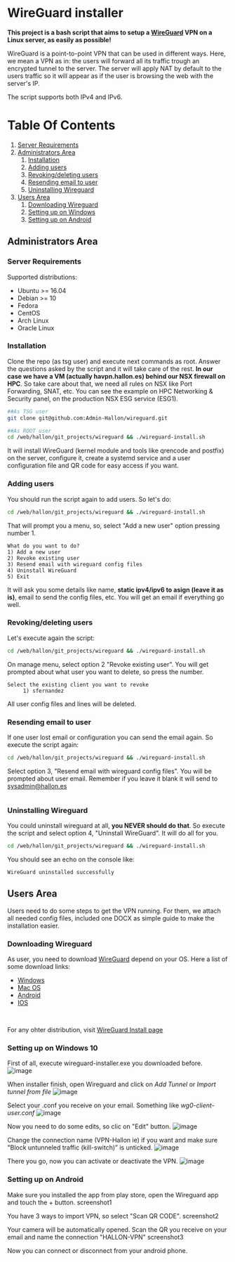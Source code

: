 # WireGuard installer

**This project is a bash script that aims to setup a [WireGuard](https://www.wireguard.com/) VPN on a Linux server, as easily as possible!**

WireGuard is a point-to-point VPN that can be used in different ways. Here, we mean a VPN as in: the users will forward all its traffic trough an encrypted tunnel to the server.
The server will apply NAT by default  to the users traffic so it will appear as if the user is browsing the web with the server's IP.

The script supports both IPv4 and IPv6.

# Table Of Contents

1. [Server Requirements](#Requirements)
2. [Administrators Area](#AdministratorsArea)
    1. [Installation](#Installation)
    2. [Adding users](#Add)
    3. [Revoking/deleting users](#Revoke)
    4. [Resending email to user](#Resend)
    5. [Uninstalling Wireguard](#Uninstall)
3. [Users Area](#UsersArea)
    1. [Downloading Wireguard](#Download)
    2. [Setting up on Windows](#SetupW)
    3. [Setting up on Android](#SetupA)


## Administrators Area <a name="AdministratorsArea"></a>

### Server Requirements <a name="Requirements"></a>

Supported distributions:

- Ubuntu >= 16.04
- Debian >= 10
- Fedora
- CentOS
- Arch Linux
- Oracle Linux

### Installation <a name="Installation"></a>
Clone the repo (as tsg user) and execute next commands as root. Answer the questions asked by the script and it will take care of the rest. **In our case we have a VM (actually havpn.hallon.es) behind our NSX firewall on HPC**. So take care about that, we need all rules on NSX like Port Forwarding, SNAT, etc. You can see the example on HPC Networking & Security panel, on the production NSX ESG service (ESG1).

```bash
##As TSG user
git clone git@github.com:Admin-Hallon/wireguard.git

##As ROOT user
cd /web/hallon/git_projects/wireguard && ./wireguard-install.sh
```

It will install WireGuard (kernel module and tools like qrencode and postfix) on the server, configure it, create a systemd service and a user configuration file and QR code for easy access if you want.


### Adding users <a name="Add"></a>

You should run the script again to add users. So let's do:

```bash
cd /web/hallon/git_projects/wireguard && ./wireguard-install.sh
```

That will prompt you a menu, so, select "Add a new user" option pressing number 1.
```
What do you want to do?
1) Add a new user
2) Revoke existing user
3) Resend email with wireguard config files
4) Uninstall WireGuard
5) Exit
```
It will ask you some details like name, **static ipv4/ipv6 to asign (leave it as is)**, email to send the config files, etc. You will get an email if everything go well.

### Revoking/deleting users <a name="Revoke"></a>

Let's execute again the script:

```bash
cd /web/hallon/git_projects/wireguard && ./wireguard-install.sh
```

On manage menu, select option 2 "Revoke existing user". You will get prompted about what user you want to delete, so press the number.

```
Select the existing client you want to revoke
     1) sfernandez
```

All user config files and lines will be deleted.

### Resending email to user <a name="Resend"></a>

If one user lost email or configuration you can send the email again. So execute the script again:

```bash
cd /web/hallon/git_projects/wireguard && ./wireguard-install.sh
```

Select option 3, "Resend email with wireguard config files". You will be prompted about user email. Remember if you leave it blank it will send to sysadmin@hallon.es

```

```

### Uninstalling Wireguard <a name="Uninstall"></a>

You could uninstall wireguard at all, **you NEVER should do that**. So execute the script and select option 4, "Uninstall WireGuard". It will do all for you.

```bash
cd /web/hallon/git_projects/wireguard && ./wireguard-install.sh
```

You should see an echo on the console like:
```
WireGuard uninstalled successfully
```

## Users Area <a name="UsersArea"></a>

Users need to do some steps to get the VPN running. For them, we attach all needed config files, included one DOCX as simple guide to make the installation easier.

### Downloading Wireguard <a name="Download"></a>

As user, you need to download [WireGuard](https://www.wireguard.com/) depend on your OS. Here a list of some download links:
- [Windows](https://download.wireguard.com/windows-client/wireguard-installer.exe)
- [Mac OS](https://www.wireguard.com/)
- [Android](https://play.google.com/store/apps/details?id=com.wireguard.android)
- [IOS](https://itunes.apple.com/us/app/wireguard/id1451685025?ls=1&mt=12)

</br>

For any ohter distribution, visit [WireGuard Install page](https://www.wireguard.com/install)

### Setting up on Windows 10 <a name="SetupW"></a>
First of all, execute wireguard-installer.exe you downloaded before.
![image](https://user-images.githubusercontent.com/94912518/158191753-271c985d-866c-40a0-9788-3d57fd35975c.png)

When installer finish, open Wireguard and click on *Add Tunnel* or *Import tunnel from file* 
![image](https://user-images.githubusercontent.com/94912518/158192071-e15b6694-f174-4c35-8c6f-aeac7f809a39.png)

Select your .conf you receive on your email. Something like *wg0-client-user.conf*
![image](https://user-images.githubusercontent.com/94912518/158201266-38d4d977-fc87-433f-9cfe-3c17feaf184e.png)

Now you need to do some edits, so clic on "Edit" button.
![image](https://user-images.githubusercontent.com/94912518/159296851-44f28ef4-248c-4f18-b01a-c69445caaf36.png)

Change the connection name (VPN-Hallon ie) if you want and make sure "Block untunneled traffic (kill-switch)” is unticked.
![image](https://user-images.githubusercontent.com/94912518/159297488-1e7eb968-8332-4367-9516-da72d532cb9e.png)

There you go, now you can activate or deactivate the VPN.
![image](https://user-images.githubusercontent.com/94912518/159297575-2d80055f-0192-4076-9c4f-2b6bfe65efad.png)



### Setting up on Android <a name="SetupA"></a>
Make sure you installed the app from play store, open the Wireguard app and touch the + button.
screenshot1

You have 3 ways to import VPN, so select "Scan QR CODE".
screenshot2

Your camera will be automatically opened. Scan the QR you receive on your email and name the connection "HALLON-VPN"
screenshot3

Now you can connect or disconnect from your android phone.
